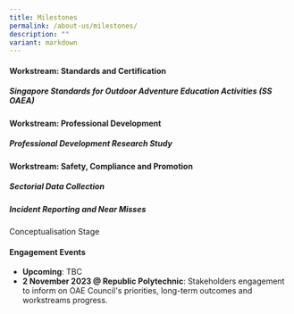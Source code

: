 ```yaml
---
title: Milestones
permalink: /about-us/milestones/
description: ""
variant: markdown
---
```

#### Workstream: Standards and Certification
##### *Singapore Standards for Outdoor Adventure Education Activities (SS OAEA)*

#### Workstream: Professional Development
##### *Professional Development Research Study*

#### Workstream: Safety, Compliance and Promotion
##### *Sectorial Data Collection*

##### *Incident Reporting and Near Misses*
Conceptualisation Stage

#### Engagement Events
* **Upcoming**: TBC 
* **2 November 2023 @ Republic Polytechnic**: Stakeholders engagement to inform on OAE Council's priorities, long-term outcomes and workstreams progress.